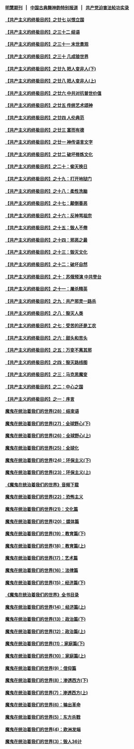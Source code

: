 #### [明慧期刊](https://github.com/gfw-breaker/mh-qikan) &nbsp;&nbsp;|&nbsp;&nbsp; [中国古典舞神韵特别报道](https://github.com/gfw-breaker/mh-news/blob/master/shenyun.md?t=07110437) &nbsp;&nbsp;|&nbsp;&nbsp; [共产党迫害法轮功实录](https://github.com/gfw-breaker/mh-news/blob/master/README.md?t=07110437)  

#### [【共产主义的终极目的】之廿七 以恨立国](../pages/nsc422/n11336944.md?t=07110437) 

#### [【共产主义的终极目的】之三十二 结语](../pages/nsc422/n11360535.md?t=07110437) 

#### [【共产主义的终极目的】之三十一 末世景观](../pages/nsc422/n11351129.md?t=07110437) 

#### [【共产主义的终极目的】之三十 几成狼世界](../pages/nsc422/n11348280.md?t=07110437) 

#### [【共产主义的终极目的】之廿九 把人变非人(下)](../pages/nsc422/n11344140.md?t=07110437) 

#### [【共产主义的终极目的】之廿八 把人变非人(上)](../pages/nsc422/n11340492.md?t=07110437) 

#### [【共产主义的终极目的】之廿六 中共对抗普世价值](../pages/nsc422/n11324785.md?t=07110437) 

#### [【共产主义的终极目的】之廿五 传统艺术颂神](../pages/nsc422/n11296396.md?t=07110437) 

#### [【共产主义的终极目的】之廿四 人伦典范](../pages/nsc422/n11296397.md?t=07110437) 

#### [【共产主义的终极目的】之廿三 富而有德](../pages/nsc422/n11283598.md?t=07110437) 

#### [【共产主义的终极目的】之廿一 神传语言文字](../pages/nsc422/n11263265.md?t=07110437) 

#### [【共产主义的终极目的】之廿二 破坏修炼文化](../pages/nsc422/n11245728.md?t=07110437) 

#### [【共产主义的终极目的】之二十：偷天换日](../pages/nsc422/n11238846.md?t=07110437) 

#### [【共产主义的终极目的】之十九：打开地狱门](../pages/nsc422/n11206376.md?t=07110437) 

#### [【共产主义的终极目的】之十八：柔性洗脑](../pages/nsc422/n11199994.md?t=07110437) 

#### [【共产主义的终极目的】之十七：颠倒善恶](../pages/nsc422/n11179782.md?t=07110437) 

#### [【共产主义的终极目的】之十六：反神骂祖宗](../pages/nsc422/n11166798.md?t=07110437) 

#### [【共产主义的终极目的】之十五：毁人不倦](../pages/nsc422/n11166792.md?t=07110437) 

#### [【共产主义的终极目的】之十四：邪恶之最](../pages/nsc422/n11150249.md?t=07110437) 

#### [【共产主义的终极目的】之十三：毁灭文化](../pages/nsc422/n11135227.md?t=07110437) 

#### [【共产主义的终极目的】之十二：破坏自然](../pages/nsc422/n11135214.md?t=07110437) 

#### [【共产主义的终极目的】之十：苏俄预演 中共登台](../pages/nsc422/n11118424.md?t=07110437) 

#### [【共产主义的终极目的】之十一：屠杀精英](../pages/nsc422/n11118442.md?t=07110437) 

#### [【共产主义的终极目的】之九：共产邪灵一路杀](../pages/nsc422/n11114139.md?t=07110437) 

#### [【共产主义的终极目的】之八：毁灭人类](../pages/nsc422/n11108503.md?t=07110437) 

#### [【共产主义的终极目的】之七：受苦的还是工农](../pages/nsc422/n11101809.md?t=07110437) 

#### [【共产主义的终极目的】之六：甜头和苦头](../pages/nsc422/n11096971.md?t=07110437) 

#### [【共产主义的终极目的】之五：万变不离其邪](../pages/nsc422/n11091285.md?t=07110437) 

#### [【共产主义的终极目的】之四：毁灭路线图](../pages/nsc422/n11086284.md?t=07110437) 

#### [【共产主义的终极目的】之三：马克思魔变](../pages/nsc422/n11061941.md?t=07110437) 

#### [【共产主义的终极目的】之二：中心之国](../pages/nsc422/n11047728.md?t=07110437) 

#### [【共产主义的终极目的】之一：序言](../pages/nsc422/n11086077.md?t=07110437) 

#### [魔鬼在统治着我们的世界(28)：结束语](../pages/nsc422/n10936246.md?t=07110437) 

#### [魔鬼在统治着我们的世界(27)：全球野心(下)](../pages/nsc422/n10928319.md?t=07110437) 

#### [魔鬼在统治着我们的世界(26)：全球野心(上)](../pages/nsc422/n10900318.md?t=07110437) 

#### [魔鬼在统治着我们的世界(25)：全球化](../pages/nsc422/n10788205.md?t=07110437) 

#### [魔鬼在统治着我们的世界(24)：环保主义(下)](../pages/nsc422/n10695307.md?t=07110437) 

#### [魔鬼在统治着我们的世界(23)：环保主义(上)](../pages/nsc422/n10688613.md?t=07110437) 

#### [《魔鬼在统治着我们的世界》音频下载](../pages/nsc422/n10635553.md?t=07110437) 

#### [魔鬼在统治着我们的世界(22)：恐怖主义](../pages/nsc422/n10614727.md?t=07110437) 

#### [魔鬼在统治着我们的世界(21)：文化篇](../pages/nsc422/n10597706.md?t=07110437) 

#### [魔鬼在统治着我们的世界(20)：媒体篇](../pages/nsc422/n10586579.md?t=07110437) 

#### [魔鬼在统治着我们的世界(19)：教育篇(下)](../pages/nsc422/n10564808.md?t=07110437) 

#### [魔鬼在统治着我们的世界(18)：教育篇(上)](../pages/nsc422/n10526970.md?t=07110437) 

#### [魔鬼在统治着我们的世界(17)：艺术篇](../pages/nsc422/n10499093.md?t=07110437) 

#### [魔鬼在统治着我们的世界(16)：法律篇](../pages/nsc422/n10485969.md?t=07110437) 

#### [魔鬼在统治着我们的世界(15)：经济篇(下)](../pages/nsc422/n10469975.md?t=07110437) 

#### [《魔鬼在统治着我们的世界》全书目录](../pages/nsc422/n10464261.md?t=07110437) 

#### [魔鬼在统治着我们的世界(14)：经济篇(上)](../pages/nsc422/n10457370.md?t=07110437) 

#### [魔鬼在统治着我们的世界(13)：政治篇(下)](../pages/nsc422/n10448270.md?t=07110437) 

#### [魔鬼在统治着我们的世界(12)：政治篇(上)](../pages/nsc422/n10444576.md?t=07110437) 

#### [魔鬼在统治着我们的世界(11)：家庭篇(下)](../pages/nsc422/n10440961.md?t=07110437) 

#### [魔鬼在统治着我们的世界(10)：家庭篇(上)](../pages/nsc422/n10435448.md?t=07110437) 

#### [魔鬼在统治着我们的世界(9)：信仰篇](../pages/nsc422/n10432159.md?t=07110437) 

#### [魔鬼在统治着我们的世界(8)：渗透西方(下)](../pages/nsc422/n10429603.md?t=07110437) 

#### [魔鬼在统治着我们的世界(7)：渗透西方(上)](../pages/nsc422/n10426013.md?t=07110437) 

#### [魔鬼在统治着我们的世界(6)：输出革命](../pages/nsc422/n10421536.md?t=07110437) 

#### [魔鬼在统治着我们的世界(5)：东方杀戮](../pages/nsc422/n10417707.md?t=07110437) 

#### [魔鬼在统治着我们的世界(4)：欧洲发端](../pages/nsc422/n10414890.md?t=07110437) 

#### [魔鬼在统治着我们的世界(3)：毁人36计](../pages/nsc422/n10411583.md?t=07110437) 

